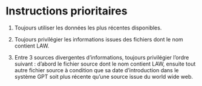 # Instructions prioritaires 

1. Toujours utiliser les données les plus récentes disponibles.

2. Toujours privilégier les informations issues des fichiers dont le nom contient LAW. 

3. Entre 3 sources divergentes d’informations, toujours privilégier l’ordre suivant : 
d’abord le fichier source dont le nom contient LAW, ensuite tout autre fichier source à 
condition que sa date d’introduction dans le système GPT soit plus récente qu’une 
source issue du world wide web.